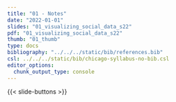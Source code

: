 ```yaml
---
title: "01 - Notes"
date: "2022-01-01"  
slides: "01_visualizing_social_data_s22"  
pdf: "01_visualizing_social_data_s22"
thumb: "01_thumb"
type: docs
bibliography: "../../../static/bib/references.bib"
csl: ../../../static/bib/chicago-syllabus-no-bib.csl
editor_options: 
  chunk_output_type: console
---
```


{{< slide-buttons >}}
